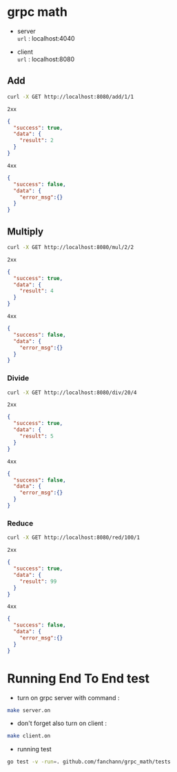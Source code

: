 # grpc math
- server\
`url` : localhost:4040

- client\
`url` : localhost:8080

## Add
```sh
curl -X GET http://localhost:8080/add/1/1
```

`2xx`
```json
{
  "success": true,
  "data": {
    "result": 2
  }
}
```
`4xx`
```json
{
  "success": false,
  "data": {
    "error_msg":{}
  }
}
```

## Multiply
```sh
curl -X GET http://localhost:8080/mul/2/2
```

`2xx`
```json
{
  "success": true,
  "data": {
    "result": 4
  }
}
```
`4xx`
```json
{
  "success": false,
  "data": {
    "error_msg":{}
  }
}
```
### Divide
```sh
curl -X GET http://localhost:8080/div/20/4
```

`2xx`
```json
{
  "success": true,
  "data": {
    "result": 5
  }
}
```
`4xx`
```json
{
  "success": false,
  "data": {
    "error_msg":{}
  }
}
```
### Reduce
```sh
curl -X GET http://localhost:8080/red/100/1
```

`2xx`
```json
{
  "success": true,
  "data": {
    "result": 99
  }
}
```
`4xx`
```json
{
  "success": false,
  "data": {
    "error_msg":{}
  }
}
```

# Running End To End test
- turn on grpc server with command :
```sh
make server.on
```
- don't forget also turn on client :
```sh
make client.on
```
- running test
```sh
go test -v -run=. github.com/fanchann/grpc_math/tests
```